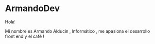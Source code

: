 # ArmandoDev

Hola!

Mi nombre es Armando Alducin , Informático , me apasiona el desarrollo front end y el café !
